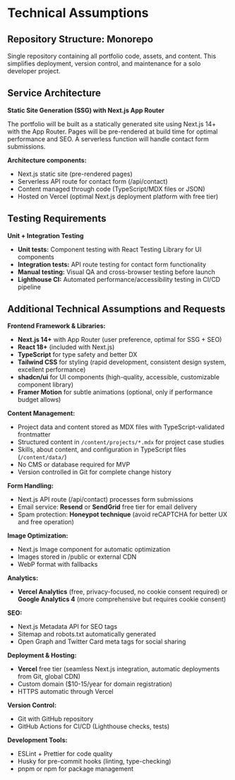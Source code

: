 # Technical Assumptions

## Repository Structure: Monorepo

Single repository containing all portfolio code, assets, and content. This simplifies deployment, version control, and maintenance for a solo developer project.

## Service Architecture

**Static Site Generation (SSG) with Next.js App Router**

The portfolio will be built as a statically generated site using Next.js 14+ with the App Router. Pages will be pre-rendered at build time for optimal performance and SEO. A serverless function will handle contact form submissions.

**Architecture components:**
- Next.js static site (pre-rendered pages)
- Serverless API route for contact form (/api/contact)
- Content managed through code (TypeScript/MDX files or JSON)
- Hosted on Vercel (optimal Next.js deployment platform with free tier)

## Testing Requirements

**Unit + Integration Testing**

- **Unit tests:** Component testing with React Testing Library for UI components
- **Integration tests:** API route testing for contact form functionality
- **Manual testing:** Visual QA and cross-browser testing before launch
- **Lighthouse CI:** Automated performance/accessibility testing in CI/CD pipeline

## Additional Technical Assumptions and Requests

**Frontend Framework & Libraries:**
- **Next.js 14+** with App Router (user preference, optimal for SSG + SEO)
- **React 18+** (included with Next.js)
- **TypeScript** for type safety and better DX
- **Tailwind CSS** for styling (rapid development, consistent design system, excellent performance)
- **shadcn/ui** for UI components (high-quality, accessible, customizable component library)
- **Framer Motion** for subtle animations (optional, only if performance budget allows)

**Content Management:**
- Project data and content stored as MDX files with TypeScript-validated frontmatter
- Structured content in `/content/projects/*.mdx` for project case studies
- Skills, about content, and configuration in TypeScript files (`/content/data/`)
- No CMS or database required for MVP
- Version controlled in Git for complete change history

**Form Handling:**
- Next.js API route (/api/contact) processes form submissions
- Email service: **Resend** or **SendGrid** free tier for email delivery
- Spam protection: **Honeypot technique** (avoid reCAPTCHA for better UX and free operation)

**Image Optimization:**
- Next.js Image component for automatic optimization
- Images stored in /public or external CDN
- WebP format with fallbacks

**Analytics:**
- **Vercel Analytics** (free, privacy-focused, no cookie consent required) or **Google Analytics 4** (more comprehensive but requires cookie consent)

**SEO:**
- Next.js Metadata API for SEO tags
- Sitemap and robots.txt automatically generated
- Open Graph and Twitter Card meta tags for social sharing

**Deployment & Hosting:**
- **Vercel** free tier (seamless Next.js integration, automatic deployments from Git, global CDN)
- Custom domain ($10-15/year for domain registration)
- HTTPS automatic through Vercel

**Version Control:**
- Git with GitHub repository
- GitHub Actions for CI/CD (Lighthouse checks, tests)

**Development Tools:**
- ESLint + Prettier for code quality
- Husky for pre-commit hooks (linting, type-checking)
- pnpm or npm for package management
